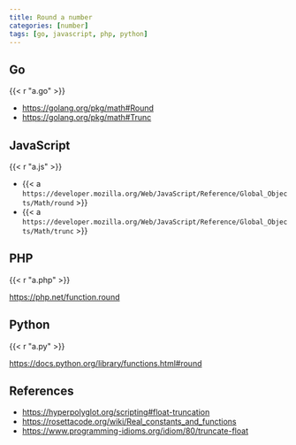 ```yaml
---
title: Round a number
categories: [number]
tags: [go, javascript, php, python]
---
```


## Go

{{< r "a.go" >}}

- <https://golang.org/pkg/math#Round>
- <https://golang.org/pkg/math#Trunc>

## JavaScript

{{< r "a.js" >}}

- {{< a `https://developer.mozilla.org/Web/JavaScript/Reference/Global_Objects/Math/round` >}}
- {{< a `https://developer.mozilla.org/Web/JavaScript/Reference/Global_Objects/Math/trunc` >}}

## PHP

{{< r "a.php" >}}

<https://php.net/function.round>

## Python

{{< r "a.py" >}}

<https://docs.python.org/library/functions.html#round>

## References

- <https://hyperpolyglot.org/scripting#float-truncation>
- <https://rosettacode.org/wiki/Real_constants_and_functions>
- <https://www.programming-idioms.org/idiom/80/truncate-float>
